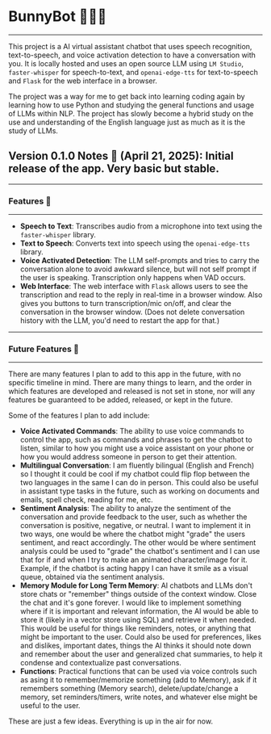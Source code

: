 # BunnyBot 🐰💕✨
***
This project is a AI virtual assistant chatbot that uses speech recognition, text-to-speech, and voice activation detection to have a conversation with you. It is locally hosted and uses an open source LLM using `LM Studio`, `faster-whisper` for speech-to-text, and `openai-edge-tts` for text-to-speech and `Flask` for the web interface in a browser.

The project was a way for me to get back into learning coding again by learning how to use Python and studying the general functions and usage of LLMs within NLP. The project has slowly become a hybrid study on the use and understanding of the English language just as much as it is the study of LLMs.

## Version 0.1.0 Notes 📝 (April 21, 2025): Initial release of the app. Very basic but stable.
***
### Features 🎉
***
+ **Speech to Text**: Transcribes audio from a microphone into text using the `faster-whisper` library.
+ **Text to Speech**: Converts text into speech using the `openai-edge-tts` library.
+ **Voice Activated Detection**: The LLM self-prompts and tries to carry the conversation alone to avoid awkward silence, but will not self prompt if the user is speaking. Transcription only happens when VAD occurs.
+ **Web Interface**: The web interface with `Flask` allows users to see the transcription and read to the reply in real-time in a browser window. Also gives you buttons to turn transcription/mic on/off, and clear the conversation in the browser window. (Does not delete conversation history with the LLM, you'd need to restart the app for that.)
***
### Future Features 🚀
***
There are many features I plan to add to this app in the future, with no specific timeline in mind. There are many things to learn, and the order in which features are developed and released is not set in stone, nor will any features be guaranteed to be added, released, or kept in the future.

Some of the features I plan to add include:

+ **Voice Activated Commands**: The ability to use voice commands to control the app, such as commands and phrases to get the chatbot to listen, similar to how you might use a voice assistant on your phone or how you would address someone in person to get their attention.
+ **Multilingual Conversation**: I am fluently bilingual (English and French) so I thought it could be cool if my chatbot could flip flop between the two languages in the same I can do in person. This could also be useful in assistant type tasks in the future, such as working on documents and emails, spell check, reading for me, etc.
+ **Sentiment Analysis**: The ability to analyze the sentiment of the conversation and provide feedback to the user, such as whether the conversation is positive, negative, or neutral. I want to implement it in two ways, one would be where the chatbot might "grade" the users sentiment, and react accordingly. The other would be where sentiment analysis could be used to "grade" the chatbot's sentiment and I can use that for if and when I try to make an animated character/image for it. Example, if the chatbot is acting happy I can have it smile as a visual queue, obtained via the sentiment analysis.
+ **Memory Module for Long Term Memory**: AI chatbots and LLMs don't store chats or "remember" things outside of the context window. Close the chat and it's gone forever. I would like to implement something where if it is important and relevant information, the AI would be able to store it (likely in a vector store using SQL) and retrieve it when needed. This would be useful for things like reminders, notes, or anything that might be important to the user. Could also be used for preferences, likes and dislikes, important dates, things the AI thinks it should note down and remember about the user and generalized chat summaries, to help it condense and contextualize past conversations.
+ **Functions**: Practical functions that can be used via voice controls such as asing it to remember/memorize something (add to Memory), ask if it remembers something (Memory search), delete/update/change a memory, set reminders/timers, write notes, and whatever else might be useful to the user.

These are just a few ideas. Everything is up in the air for now.